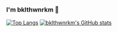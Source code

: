 ### I'm bklthwnrkm 👋

<!--
**bklthwnrkm/bklthwnrkm** is a ✨ _special_ ✨ repository because its `README.md` (this file) appears on your GitHub profile.

Here are some ideas to get you started:

- 🔭 I’m currently working on ...
- 🌱 I’m currently learning ...
- 👯 I’m looking to collaborate on ...
- 🤔 I’m looking for help with ...
- 💬 Ask me about ...
- 📫 How to reach me: ...
- 😄 Pronouns: ...
- ⚡ Fun fact: ...
-->

[![Top Langs](https://github-readme-stats.vercel.app/api/top-langs/?username=bklthwnrkm)](https://github.com/anuraghazra/github-readme-stats)
[![bklthwnrkm's GitHub stats](https://github-readme-stats.vercel.app/api?username=bklthwnrkm)](https://github.com/anuraghazra/github-readme-stats)

